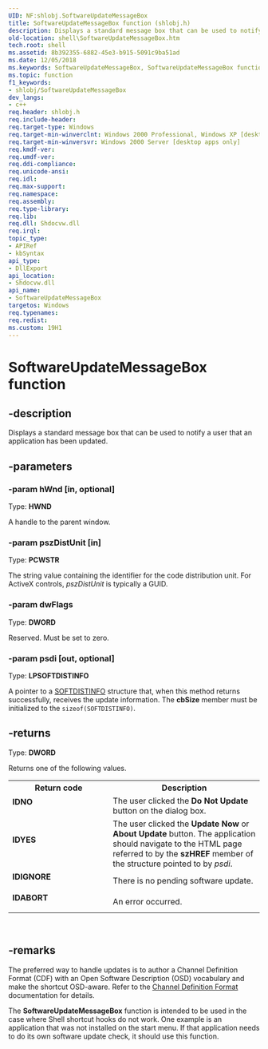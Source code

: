 ```yaml
---
UID: NF:shlobj.SoftwareUpdateMessageBox
title: SoftwareUpdateMessageBox function (shlobj.h)
description: Displays a standard message box that can be used to notify a user that an application has been updated.
old-location: shell\SoftwareUpdateMessageBox.htm
tech.root: shell
ms.assetid: 8b392355-6882-45e3-b915-5091c9ba51ad
ms.date: 12/05/2018
ms.keywords: SoftwareUpdateMessageBox, SoftwareUpdateMessageBox function [Windows Shell], _win32_SoftwareUpdateMessageBox, shell.SoftwareUpdateMessageBox, shlobj/SoftwareUpdateMessageBox
ms.topic: function
f1_keywords:
- shlobj/SoftwareUpdateMessageBox
dev_langs:
- c++
req.header: shlobj.h
req.include-header: 
req.target-type: Windows
req.target-min-winverclnt: Windows 2000 Professional, Windows XP [desktop apps only]
req.target-min-winversvr: Windows 2000 Server [desktop apps only]
req.kmdf-ver: 
req.umdf-ver: 
req.ddi-compliance: 
req.unicode-ansi: 
req.idl: 
req.max-support: 
req.namespace: 
req.assembly: 
req.type-library: 
req.lib: 
req.dll: Shdocvw.dll
req.irql: 
topic_type:
- APIRef
- kbSyntax
api_type:
- DllExport
api_location:
- Shdocvw.dll
api_name:
- SoftwareUpdateMessageBox
targetos: Windows
req.typenames: 
req.redist: 
ms.custom: 19H1
---
```


# SoftwareUpdateMessageBox function


## -description


Displays a standard message box that can be used to notify a user that an application has been updated.


## -parameters




### -param hWnd [in, optional]

Type: <b>HWND</b>

A handle to the parent window.


### -param pszDistUnit [in]

Type: <b>PCWSTR</b>

The string value containing the identifier for the code distribution unit. For ActiveX controls, <i>pszDistUnit</i> is typically a GUID.


### -param dwFlags

Type: <b>DWORD</b>

Reserved. Must be set to zero.


### -param psdi [out, optional]

Type: <b>LPSOFTDISTINFO</b>

A pointer to a <a href="https://docs.microsoft.com/windows/desktop/api/urlmon/ns-urlmon-softdistinfo">SOFTDISTINFO</a> structure that, when this method returns successfully, receives the update information. The <b>cbSize</b> member must be initialized to the <code>sizeof(SOFTDISTINFO)</code>.


## -returns



Type: <b>DWORD</b>

Returns one of the following values.

<table>
<tr>
<th>Return code</th>
<th>Description</th>
</tr>
<tr>
<td width="40%">
<dl>
<dt><b>IDNO</b></dt>
</dl>
</td>
<td width="60%">
The user clicked the <b>Do Not Update</b> button on the dialog box.

</td>
</tr>
<tr>
<td width="40%">
<dl>
<dt><b>IDYES</b></dt>
</dl>
</td>
<td width="60%">
The user clicked the <b>Update Now</b> or <b>About Update</b> button. The application should navigate to the HTML page referred to by the <b>szHREF</b> member of the structure pointed to by <i>psdi</i>.

</td>
</tr>
<tr>
<td width="40%">
<dl>
<dt><b>IDIGNORE</b></dt>
</dl>
</td>
<td width="60%">
There is no pending software update.

</td>
</tr>
<tr>
<td width="40%">
<dl>
<dt><b>IDABORT</b></dt>
</dl>
</td>
<td width="60%">
An error occurred.

</td>
</tr>
</table>
 




## -remarks



The preferred way to handle updates is to author a Channel Definition Format (CDF) with an Open Software Description (OSD) vocabulary and make the shortcut OSD-aware. Refer to the <a href="https://docs.microsoft.com/previous-versions/windows/internet-explorer/ie-developer/platform-apis/aa768023(v=vs.85)">Channel Definition Format</a> documentation for details.

The <b>SoftwareUpdateMessageBox</b> function is intended to be used in the case where Shell shortcut hooks do not work. One example is an application that was not installed on the start menu. If that application needs to do its own software update check, it should use this function.



